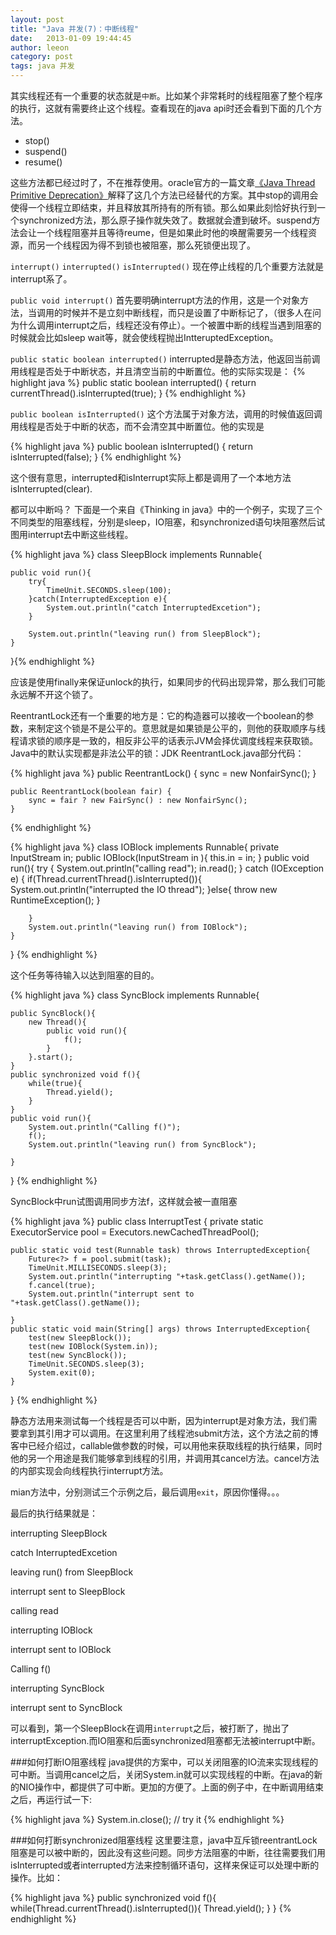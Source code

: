 ```yaml
---
layout: post
title: "Java 并发(7)：中断线程"
date:   2013-01-09 19:44:45
author: leeon
category: post
tags: java 并发
---
```

其实线程还有一个重要的状态就是`中断`。比如某个非常耗时的线程阻塞了整个程序的执行，这就有需要终止这个线程。查看现在的java api时还会看到下面的几个方法。

- stop()
- suspend()
- resume()

<!-- break -->
这些方法都已经过时了，不在推荐使用。oracle官方的一篇文章[《Java Thread Primitive Deprecation》](http://docs.oracle.com/javase/6/docs/technotes/guides/concurrency/threadPrimitiveDeprecation.html)解释了这几个方法已经替代的方案。其中stop的调用会使得一个线程立即结束，并且释放其所持有的所有锁。那么如果此刻恰好执行到一个synchronized方法，那么原子操作就失效了。数据就会遭到破坏。suspend方法会让一个线程阻塞并且等待reume，但是如果此时他的唤醒需要另一个线程资源，而另一个线程因为得不到锁也被阻塞，那么死锁便出现了。

`interrupt()`  `interrupted()`  `isInterrupted()`
现在停止线程的几个重要方法就是interrupt系了。

`public void interrupt()`
首先要明确interrupt方法的作用，这是一个对象方法，当调用的时候并不是立刻中断线程，而只是设置了中断标记了，（很多人在问为什么调用interrupt之后，线程还没有停止）。一个被置中断的线程当遇到阻塞的时候就会比如sleep wait等，就会使线程抛出IntteruptedException。

`public static boolean interrupted()`
interrupted是静态方法，他返回当前调用线程是否处于中断状态，并且清空当前的中断置位。他的实际实现是：
{% highlight java %}
public static boolean interrupted() {
        return currentThread().isInterrupted(true);
    }
{% endhighlight %}

`public boolean isInterrupted()`
这个方法属于对象方法，调用的时候值返回调用线程是否处于中断的状态，而不会清空其中断置位。他的实现是

{% highlight java %}
public boolean isInterrupted() {
        return isInterrupted(false);
    }
{% endhighlight %}

这个很有意思，interrupted和isInterrupt实际上都是调用了一个本地方法isInterrupted(clear).

都可以中断吗？
下面是一个来自《Thinking in java》中的一个例子，实现了三个不同类型的阻塞线程，分别是sleep，IO阻塞，和synchronized语句块阻塞然后试图用interrupt去中断这些线程。


{% highlight java %}
class SleepBlock implements Runnable{
 
    public void run(){
        try{
            TimeUnit.SECONDS.sleep(100);
        }catch(InterruptedException e){
            System.out.println("catch InterruptedExcetion");
        }
 
        System.out.println("leaving run() from SleepBlock");
    }
}{% endhighlight %}

应该是使用finally来保证unlock的执行，如果同步的代码出现异常，那么我们可能永远解不开这个锁了。

ReentrantLock还有一个重要的地方是：它的构造器可以接收一个boolean的参数，来制定这个锁是不是公平的。意思就是如果锁是公平的，则他的获取顺序与线程请求锁的顺序是一致的，相反非公平的话表示JVM会择优调度线程来获取锁。Java中的默认实现都是非法公平的锁：JDK ReentrantLock.java部分代码：

{% highlight java %}
public ReentrantLock() {
        sync = new NonfairSync();
    }
 
    public ReentrantLock(boolean fair) {
        sync = fair ? new FairSync() : new NonfairSync();
    }
{% endhighlight %}


{% highlight java %}
class IOBlock implements Runnable{
    private InputStream in;
    public IOBlock(InputStream in ){
        this.in  = in;
    }
    public void run(){
        try {
            System.out.println("calling read");
            in.read();
        } catch (IOException e) {
            if(Thread.currentThread().isInterrupted()){
                System.out.println("interrupted the IO thread");
            }else{
                throw new RuntimeException();
            }
 
        }
        System.out.println("leaving run() from IOBlock");
    }
}
{% endhighlight %}

这个任务等待输入以达到阻塞的目的。



{% highlight java %}
class SyncBlock implements Runnable{
 
    public SyncBlock(){
        new Thread(){
            public void run(){
                f();
            }
        }.start();
    }
    public synchronized void f(){
        while(true){
            Thread.yield();
        }
    }
    public void run(){
        System.out.println("Calling f()");
        f();
        System.out.println("leaving run() from SyncBlock");
 
    }
}
{% endhighlight %}

SyncBlock中run试图调用同步方法f，这样就会被一直阻塞

{% highlight java %}
public class InterruptTest {
    private static ExecutorService pool = Executors.newCachedThreadPool();
 
    public static void test(Runnable task) throws InterruptedException{
        Future<?> f = pool.submit(task);
        TimeUnit.MILLISECONDS.sleep(3);
        System.out.println("interrupting "+task.getClass().getName());
        f.cancel(true);
        System.out.println("interrupt sent to "+task.getClass().getName());
 
    }
    public static void main(String[] args) throws InterruptedException{
        test(new SleepBlock());
        test(new IOBlock(System.in));
        test(new SyncBlock());
        TimeUnit.SECONDS.sleep(3);
        System.exit(0);
    }
 
}
{% endhighlight %}

静态方法用来测试每一个线程是否可以中断，因为interrupt是对象方法，我们需要拿到其引用才可以调用。在这里利用了线程池submit方法，这个方法之前的博客中已经介绍过，callable做参数的时候，可以用他来获取线程的执行结果，同时他的另一个用途是我们能够拿到线程的引用，并调用其cancel方法。cancel方法的内部实现会向线程执行interrupt方法。

mian方法中，分别测试三个示例之后，最后调用`exit`，原因你懂得。。。

最后的执行结果就是：

interrupting SleepBlock

catch InterruptedExcetion

leaving run() from SleepBlock

interrupt sent to SleepBlock

calling read

interrupting IOBlock

interrupt sent to IOBlock

Calling f()

interrupting SyncBlock

interrupt sent to SyncBlock


可以看到，第一个SleepBlock在调用`interrupt`之后，被打断了，抛出了interruptException.而IO阻塞和后面synchronized阻塞都无法被interrupt中断。

###如何打断IO阻塞线程
java提供的方案中，可以关闭阻塞的IO流来实现线程的可中断。当调用cancel之后，关闭System.in就可以实现线程的中断。在java的新的NIO操作中，都提供了可中断。更加的方便了。上面的例子中，在中断调用结束之后，再运行试一下:

{% highlight java %}
System.in.close(); // try it
{% endhighlight %}

###如何打断synchronized阻塞线程
这里要注意，java中互斥锁reentrantLock阻塞是可以被中断的，因此没有这些问题。同步方法阻塞的中断，往往需要我们用isInterrupted或者interrupted方法来控制循环语句，这样来保证可以处理中断的操作。比如：

{% highlight java %}
public synchronized void f(){
        while(Thread.currentThread().isInterrupted()){
            Thread.yield();
        }
    }
{% endhighlight %}
